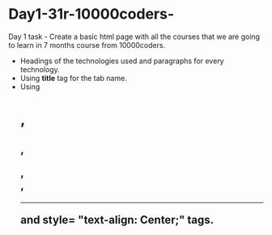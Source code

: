 # Day1-31r-10000coders-
Day 1 task - Create a basic html page with all the courses that we are going to learn in 7 months course from 10000coders.
- Headings of the technologies used and paragraphs for every technology.
- Using **title** tag for the tab name.
- Using **<h1>, <h2>, <p>, <br>, <hr> and style= "text-align: Center;"** tags.
